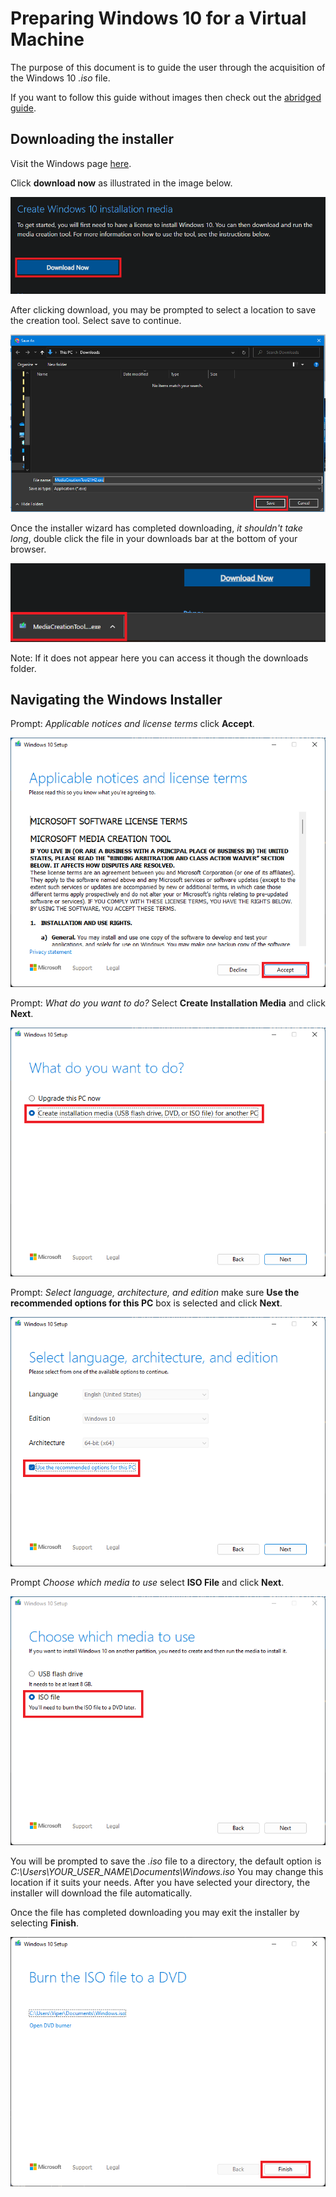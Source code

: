 # Preparing Windows 10 for a Virtual Machine
The purpose of this document is to guide the user through the acquisition of the Windows 10 *.iso* file.

If you want to follow this guide without images then check out the [abridged guide](win10iso_abridged.md).

## Downloading the installer 

Visit the Windows page [here](https://www.microsoft.com/en-us/software-download/windows10).

Click **download now** as illustrated in the image below.  

![img](static/download.png)

After clicking download, you may be prompted to select a location to save the creation tool. Select save to continue.  

![img](static/save_prompt.png)

Once the installer wizard has completed downloading, *it shouldn't take long*, double click the file in your downloads bar at the bottom of your browser.  

![img](static/exe_access.png)

Note: If it does not appear here you can access it though the downloads folder.

## Navigating the Windows Installer

Prompt: *Applicable notices and license terms* click **Accept**.  

![img](static/license_prompt.png)

Prompt: *What do you want to do?* Select **Create Installation Media** and click **Next**.  

![img](static/media_prompt.png)

Prompt: *Select language, architecture, and edition* make sure **Use the recommended options for this PC** box is selected and click **Next**.

![img](static/language_prompt.png)

Prompt *Choose which media to use* select **ISO File** and click **Next**.

![img](static/iso_prompt.png)

You will be prompted to save the *.iso* file to a directory, the default option is *C:\Users\YOUR_USER_NAME\Documents\Windows.iso* You may change this location if it suits your needs. After you have selected your directory, the installer will download the file automatically.

Once the file has completed downloading you may exit the installer by selecting **Finish**.

![img](static/finish.png)

